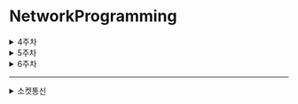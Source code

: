 # NetworkProgramming
<details>
<summary>4주차</summary>

  - Blocking(Two cases)

      - blocking on I/O
    
        데이터를 받아들여야 하는데 그 속도가 느려서 CPU 컨트롤을 포기, 다른 준비된 스레드가 사용할 수도 있도록

      - blocking on lock

        락이 걸린 오브젝트나 Block을 만났을때 정지

        Lock은 token이다.

        동시에 T1 -> T2 락 기다리고, T2 -> T1 락 기다리면
        **DeadLock**이 발생 가능하다.

  - Yield

  
    스레드가 CPU 컨트롤을 포기한다.

    같은 우선순위의 스레드가 CPU의 제어를 받을 수 있도록 함. 양보의 느낌

    하지만 가지고 있던 Lock은 풀리지 않고 유지된다.

  - Sleep

      Yield 과의 차이점은 다른 스레드가 준비가 되어있건 말건간에 중지한다.(Yield는 다른 스레드가 준비되어 있지않으면 포기가 되지 않음)

      Yield와 공통점은 Lock은 풀리지 않는다.( 그 부분은 다른 스레드가 사용하지 못한다.)


      다른 스레드 interrupt를 통해깨울 수 있고, VM이 다른 일을 하느라 바빠서 항상 보장되는 것은 아니다.

  - Join

    계속해서, 또는 주어진 시간동안 어떤 스레드를 기다리는 함수
    <img src="https://1.bp.blogspot.com/-OFxQ16S1GNs/X7POQ7dOd8I/AAAAAAAAkdM/m_4o4lB09tIK9DRybAvl7HThv6-lXxTLgCLcBGAsYHQ/w400-h278/Thread%2BJoin%2Bmethod%2Bexample.png">

  - Wait

    똑같이 기다리지만 Join과 차이점은 Join은 스레드가 끝날때까지 기다리는 것이고, wait은 object나 resource가 특정 상태가 될 때까지 기다리는 것이다.(**스레드에 대해서가 아님**)

  - Notify

    Lock을 풀어줌

    예를 들어 m이라는 object에서 m.wait()을 하면 m이 가지고 있는 Lock을 해제함.

    오브젝트위에 wait 중인 스레드 중에서 랜덤으로 하나를 골라서 깨운다.
    <img src="https://t1.daumcdn.net/cfile/tistory/160FE1444F69AF4D0E">

  - Producer&Consumer 문제

    ```
    package networkprogramming2;

    class Producer extends Thread {
      private Buffer blank;

      public Producer(Buffer blank) {
        this.blank = blank;
      }

      public void run() {
        for (int i = 0; i < 10; i++) {
          blank.put(i);

          System.out.println("Producer: Produced" + i);
          try { // 생산 한번 할때마다 출력하고 sleep
            sleep((int) (Math.random() * 100));
          } catch (InterruptedException e) {

          }
        }
      }
    }

    class Consumer extends Thread {
      private Buffer blank;

      public Consumer(Buffer blank) {
        this.blank = blank;
      }

      public void run() {
        int value = 0;

        for (int i = 0; i < 10; i++) {
          value = blank.get(); // 버퍼에있는 값 소비

          System.out.println("Consumer: Consumed" + value);
        }
      }
    }

    class Buffer {
      private int contents;
      private boolean available = false;

      public synchronized int get() {
        while (available == false) {
          try {
            wait(); // 생산될때까지 대기
          } catch (InterruptedException e) {
          }
        }
        System.out.println("소비자: " + contents);
        notify(); // 스레드 깨우기
        available = false;
        return contents;
      }

      public synchronized void put(int value) {
        while (available == true) {
          try {
            wait();
          } catch (InterruptedException e) {
          }
        }
        contents = value;
        System.out.println("생산자: " + contents);
        notify(); // 데이터 생산후 대기 스레드 깨움
        available = true;
      }
    }

    public class ProducerConsumer {

      public static void main(String[] args) {
        Buffer b = new Buffer(); // 공유버퍼
        Producer p1 = new Producer(b);
        Consumer c1 = new Consumer(b);

        p1.start();
        c1.start();

      }

    }

    ```
</details>
<details>
<summary>5주차</summary>

- Polling


  <img src="https://ifh.cc/g/azfJhQ.png">

  <img src="https://ifh.cc/g/prmLgA.png">



- Race condition

  <img src="https://ifh.cc/g/bky1X2.jpg">



  Main은 For loop 안에서 실행 한 순서대로 Thread가 종료할 때 까지 대기.
  각 Thread는 Digest를 생성하고 출력 및 종료
  Main에서 대기 중인 Thread가 종료되면 Digest를 출력하고,
  다음 Thread가 종료 될 때 까지 대기.
  ＂각 Thread의 출력은 순서 없음(OS의 Scheduling에 의함),
  Main Thread는 생성한 순서대로 출력됨”
  * Thread-{n} 은 run() method안의 출력
  * Main은 main() method안의 출력


- Sort Without Compare

  <img src="https://ifh.cc/g/w3kZ7p.jpg">

  <img src="https://ifh.cc/g/cYZClD.png">

  </details>

<details>
<summary>6주차</summary>

- IP Addresses

  인터넷 안의 호스트의 Identifier

  (네트워크 인터페이스의 ID)

  IPv4(표준) : 4bytes : 0.0.0.0 ~ 255.255.255.255
  
  IPv6 : 16 bytes : 더 김

- Hostname

  www.konkuk.ac.kr = 203.30.38.108

  - DNS 

    DNS 서버가 Hostname을 IP 주소로 translation 해준다.

    하나의 호스트 네임이 여러가지의 IP 주소 가질 수 있음(load balancing)

    - 계층

      <img src="https://ifh.cc/g/PRO1Xf.jpg">

    


- InetAddress Class

    public 타입을 가지지 않아서 static으로 객체 생성후 객체.method() 방식으로 이용 가능 
  
  - Static methods to connect to DNS to resolve hostname

    - public static InetAddress getByName(String host) throws UnkownHostException

      DNS 서버에 접근해서 IP 주소 알아내 그 정보를 가지고 InetAddress 객체 만듬

    - public static InetAddress[] getAllByName(String host) throws UnkownHostException  

    
    하나가 아닌 여러개의 IP 주소 맵핑 가능

    그 주소들을 가져와서 각각의 IP 주소에 대해서 InetAddress 객체 만듬

    - DNS records

      - DNS : RR(distributed database storing resource records)

        RR foramt : name, value, type ,ttl

      - type = A

        name : 호스트 네임
        value : IP 주소

      - type = CNAME

        name : 껍데기 이름(www.ibm.com)

        value : 실제 이름(serverseat.backup2.ibm.com)


  - getter Methods

    - public String getHostName() : InetAddress객체.getHostName() => IP 주소가 알려진 상황에서 reverse Lookup을 통해 HostName을 읽어옴(DNS 접근 해야함)

    - public String getCanonicalHostName() : 역시 DNS 접근, 정식 HostName 받아옴

    - public String getHostAddress() 
    : IP 주소 받아옴

     - public static InetAddress getLocalHost() throws UnknownHostException : lookback address
  
        내 컴퓨터안의 웹 서버를 만들어 놓고 컴퓨터내에서의 직접 접속을 하려 할때 사용함(외부 접속이 필요하지 않음)

- NetWork Interface
  
    - getter Methods

      - public Enumeration getInetAddress() : 네트워크 인터페이스에 해당하는 모든 address 가져옴

      - public String getName() : 네트워크 인터페이스의 오브젝트 네임을 가져옴


    - One More Getter

      - public byte[] getHardwareAddress() : 인터페이스의 맥 주소(물리주소) 반환
</details>
      
---------------------------
<details>
<summary>소켓통신</summary>

## 소켓통신

<img src="https://ifh.cc/g/J19xML.jpg">



<img src="https://ifh.cc/g/NVAPgx.jpg">


**IP 주소** : 네트워크 상의 컴퓨터 또는 시스템을 식별하는 주소

**포트** : 통신하는 프로그램 간에 가상의 연결단, 응용프로그램은 하나 이상의 포트를 생성해서 이용함

<img src="https://ifh.cc/g/xKAVbw.jpg">


즉, IP주소와 port를 알아야 특정 컴퓨터의 특정 응용프로그램과 통신 가능

<img src="https://ifh.cc/g/S9AQ2H.jpg">

서버 소켓과 클라이언트 소켓으로 나뉨.

<img src="https://ifh.cc/g/XljG4R.jpg">

<img src="https://ifh.cc/g/4AHbTN.jpg">







          package week16.hochoi5;

          import java.io.BufferedReader;
          import java.io.IOException;
          import java.io.InputStreamReader;
          import java.io.PrintWriter;
          import java.net.Socket;
          import java.net.UnknownHostException;

        public class ChatClient {
        Socket socket = null;
        PrintWriter writer = null;
        BufferedReader reader = null;

    public ChatClient(String addr, int port) {
        System.out.println("서버 연결중...");
        try {
            this.socket = new Socket(addr, port);
            System.out.println("연결됨");
            this.writer = new PrintWriter(socket.getOutputStream());
            writer.println("Hello");
            writer.flush();
            reader = new BufferedReader(new InputStreamReader(socket.getInputStream()));
            String msg = null;
            if ((msg = reader.readLine()) != null) {
                System.out.println("받은 메시지 : " + msg);
            }
            System.out.println("클라이언트 종료");

        } catch (UnknownHostException e) {
            e.printStackTrace();
        } catch (IOException e) {
            e.printStackTrace();
        } finally {
            try {
                if (writer != null) writer.close();
                if (reader != null) reader.close();
                if (socket != null) socket.close();
            }
                 catch(IOException e){
                    e.printStackTrace();
                }
            }
        }


    public static void main(String[] args) {
        ChatClient client = new ChatClient("127.0.0.1", 6000);

    }
    }
    



      package week16.hochoi5;

      import java.io.BufferedReader;
      import java.io.IOException;
      import java.io.InputStreamReader;
      import java.io.PrintWriter;
      import java.net.ServerSocket;
      import java.net.Socket;

      public class ChatServer {

    ServerSocket server = null;
    Socket client = null;

    BufferedReader reader = null;
    PrintWriter writer = null;

    public ChatServer(int port) {
        try {
            this.server = new ServerSocket(port);
            System.out.println("연결 대기중....");
            client = this.server.accept();
            System.out.println("연결된 IP : " + client.getInetAddress());
            reader = new BufferedReader(new InputStreamReader(client.getInputStream()));
            String msg = null;
            if ((msg = reader.readLine()) != null) {
                System.out.println("받은 메시지 : " + msg);
            }
            this.writer = new PrintWriter(client.getOutputStream(), true); // flush 자동
            writer.println("안녕하세요");
            // writer.flush();
            System.out.println("서버 종료");
        } catch (IOException e) {
        } finally {
            try {

                if (reader != null) {
                    reader.close();
                }
                if (server != null) {
                    server.close();
                }
                if (client != null) {
                    client.close();
                }
                if(writer!=null){
                    writer.close();
                }
            } catch (IOException e) {
                e.printStackTrace();
            }

        }
    }


    public static void main(String[] args) {
        ChatServer chatserver = new ChatServer(6000);
    }
    }

**서버는 Accept()를 통해 얻은 Socket을, 클라이언트는 ClientSocket을 통해 데이터를 주고받는다.**

</details>









    




    





      
        

          
  